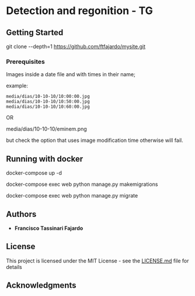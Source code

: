 
# Detection and regonition - TG



## Getting Started

git clone --depth=1 https://github.com/ftfajardo/mysite.git

### Prerequisites

Images inside a date file and with times in their name;

example:
```
media/dias/10-10-10/10:00:00.jpg
media/dias/10-10-10/10:50:00.jpg
media/dias/10-10-10/10:60:00.jpg
```
OR

media/dias/10-10-10/eminem.png

but check the option that uses image modification time otherwise will fail.



## Running with docker

docker-compose up -d

docker-compose exec web python manage.py makemigrations

docker-compose exec web python manage.py migrate


## Authors

* **Francisco Tassinari Fajardo** 

## License

This project is licensed under the MIT License - see the [LICENSE.md](LICENSE.md) file for details

## Acknowledgments

